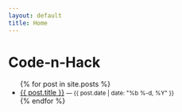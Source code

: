 ```yaml
---
layout: default
title: Home
---
```

<!-- Bidvertiser2100593 -->
# Code‑n‑Hack

<ul>
{% for post in site.posts %}
  <li>
    <a href="{{ post.url | relative_url }}">{{ post.title }}</a>
    <small>— {{ post.date | date: "%b %-d, %Y" }}</small>
  </li>
{% endfor %}
</ul>